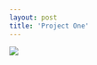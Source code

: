 ```yaml
---
layout: post
title: 'Project One'
---
```





<p class="imglist">





  <a href="https://pic.superbed.cn/item/5dabd04d451253d178084a54.jpg" data-fancybox="images"><img src="https://pic.superbed.cn/item/5dabd04d451253d178084a54.jpg" /></a>

  <a href="https://pic.superbed.cn/item/5dabd04d451253d178084a59.jpg" data-fancybox="images"><img src="" /></a>

  <a href="https://pic.superbed.cn/item/5dabd04d451253d178084a5e.jpg" data-fancybox="images"><img src="" /></a>

  <a href="https://pic.superbed.cn/item/5dabd04d451253d178084a63.jpg" data-fancybox="images"><img src="" /></a>

  <a href="https://pic.superbed.cn/item/5dabd04d451253d178084a67.jpg" data-fancybox="images"><img src="" /></a>

  <a href="https://pic.superbed.cn/item/5dabd04d451253d178084a6c.jpg" data-fancybox="images"><img src="" /></a>

  <a href="https://pic.superbed.cn/item/5dabd04d451253d178084a71.jpg" data-fancybox="images"><img src="" /></a>

  <a href="https://pic.superbed.cn/item/5dabd04d451253d178084a77.jpg" data-fancybox="images"><img src="" /></a>

  <a href="https://pic.superbed.cn/item/5dabd04d451253d178084a7d.jpg" data-fancybox="images"><img src="" /></a>

  <a href="https://pic.superbed.cn/item/5dabd04d451253d178084a88.jpg" data-fancybox="images"><img src="" /></a>

  <a href="https://pic.superbed.cn/item/5dabd04d451253d178084a93.jpg" data-fancybox="images"><img src="" /></a>

  <a href="https://pic.superbed.cn/item/5dabd04d451253d178084a97.jpg" data-fancybox="images"><img src="" /></a>

  <a href="https://pic.superbed.cn/item/5dabd04d451253d178084a9e.jpg" data-fancybox="images"><img src="" /></a>

  <a href="https://pic.superbed.cn/item/5dabd04d451253d178084aa3.jpg" data-fancybox="images"><img src="" /></a>

  <a href="https://pic.superbed.cn/item/5dabd04d451253d178084aae.jpg" data-fancybox="images"><img src="" /></a>

  <a href="https://pic.superbed.cn/item/5dabd04d451253d178084ab2.jpg" data-fancybox="images"><img src="" /></a>

  <a href="https://pic.superbed.cn/item/5dabd04d451253d178084abb.jpg" data-fancybox="images"><img src="" /></a>

  <a href="https://pic.superbed.cn/item/5dabd04d451253d178084ac1.jpg" data-fancybox="images"><img src="" /></a>

  <a href="https://pic.superbed.cn/item/5dabd04d451253d178084ac8.jpg" data-fancybox="images"><img src="" /></a>



</p>
